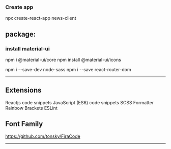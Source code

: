 ### Create app
npx create-react-app news-client


## package:
### install material-ui
npm i @material-ui/core
npm install @material-ui/icons


npm i --save-dev node-sass
npm i --save react-router-dom


---
## Extensions
Reactjs code snippets
JavaScript (ES6) code snippets
SCSS Formatter
Rainbow Brackets
ESLint

## Font Family
https://github.com/tonsky/FiraCode


----
